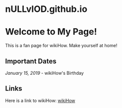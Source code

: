 # nULLvIOD.github.io
<!DOCTYPE html>
<html>

<head>
<title>wikiHow Fan Page</title>
</head>

<body>

<h1>Welcome to My Page!</h1>
<p>This is a fan page for wikiHow. Make yourself at home!</p>

<h2>Important Dates</h2>
<p><i>January 15, 2019</i> - wikiHow's Birthday</p>

<h2>Links</h2>
<p>Here is a link to wikiHow: <a href="http://www.wikihow.com">wikiHow</a></p>

</body>
<html>
